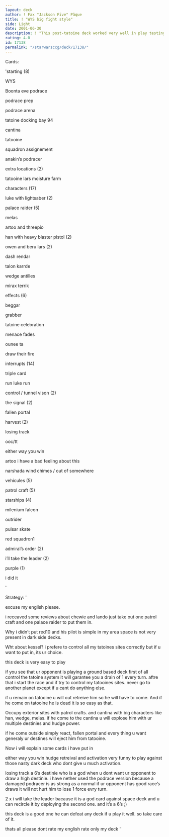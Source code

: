 ```yaml
---
layout: deck
author: ! Fax "Jackson Five" Pâque
title: ! "WYS big fight style"
side: Light
date: 2001-06-30
description: ! "This post-tatoine deck worked very well in play testing and dont fear his name is anakin. included:  a little podrace module."
rating: 4.0
id: 17138
permalink: "/starwarsccg/deck/17138/"
---
```

Cards: 

'starting (8)

WYS

Boonta eve podrace

podrace prep

podrace arena

tatoine docking bay 94

cantina

tatooine

squadron assignement

anakin’s podracer


extra locations (2)

tatooine lars moisture farm


characters (17)

luke with lightsaber (2)

palace raider (5)

melas

artoo and threepio

han with heavy blaster pistol (2)

owen and beru lars (2)

dash rendar

talon karrde

wedge antilles

mirax terrik


effects (6) 

beggar

grabber

tatoine celebration

menace fades

ounee ta 

draw their fire


interrupts (14)

triple card 

run luke run

control / tunnel vison (2)

the signal (2)

fallen portal

harvest (2)

losing track 

ooc/tt

either way you win

artoo i have a bad feeling about this

narshada wind chimes / out of somewhere


vehicules (5)

patrol craft (5)


starships (4) 

milenium falcon

outrider

pulsar skate

red squadron1


admiral’s order (2)

i’ll take the leader (2)


purple (1)

i did it

'

Strategy: '

excuse my english please.


i receaved some reviews about chewie and lando just take out one patrol craft and one palace raider to put them in.


Why i didn’t put red10 and his pilot is simple in my area space is not very present in dark side decks. 


Wht about kessel? i prefere to control all my tatoines sites correctly but if u want to put in, its ur choice.


this deck is very easy to play


if you see that ur opponent is playing a ground based deck first of all control the tatoine system it will garantee you a drain of 1 every turn. aftre that i start the race and if try to control my tatooines sites. never go to another planet except if u cant do anything else.


if u remain on tatooine u will out retreive him so he will have to come. And if he come on tatooine he is dead it is so easy as that.

Occupy exterior sites with patrol crafts. and cantina with big characters like han, wedge, melas. if he come to the cantina u will explose him with ur multiple destinies and hudge power.


if he come outside simply react, fallen portal and every thing u want generaly ur destines will eject him from tatooine.


Now i will explain some cards i have put in


either way you win hudge retreival and activation very funny to play against those nasty dark deck who dont give u much activation.


losing track a 6’s destinie who is a god when u dont want ur opponent to draw a high destinie. i have nether used the podrace version because a damaged podracer is as strong as a normal if ur opponent has good race’s draws it will not hurt him to lose 1 force evry turn.


2 x i will take the leader  bacause it is a god card against space deck and u can recircle it by deploying the second one. and it’s a 6’s   ;)



this deck is a good one he can defeat any deck if u play it well. so take care of it.


thats all please dont rate my english rate only my deck  '
